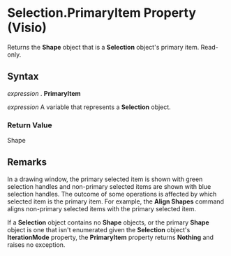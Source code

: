 
# Selection.PrimaryItem Property (Visio)

Returns the  **Shape** object that is a **Selection** object's primary item. Read-only.


## Syntax

 _expression_ . **PrimaryItem**

 _expression_ A variable that represents a **Selection** object.


### Return Value

Shape


## Remarks

In a drawing window, the primary selected item is shown with green selection handles and non-primary selected items are shown with blue selection handles. The outcome of some operations is affected by which selected item is the primary item. For example, the  **Align Shapes** command aligns non-primary selected items with the primary selected item.

If a  **Selection** object contains no **Shape** objects, or the primary **Shape** object is one that isn't enumerated given the **Selection** object's **IterationMode** property, the **PrimaryItem** property returns **Nothing** and raises no exception.

